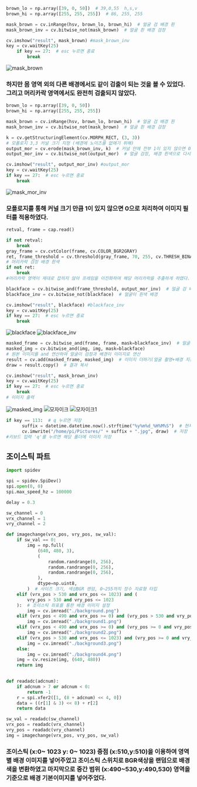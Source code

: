 ```python
brown_lo = np.array([39, 0, 50])  # 39,0,55  h,s,v
brown_hi = np.array([255, 255, 255])  # 86, 255, 255

mask_brown = cv.inRange(hsv, brown_lo, brown_hi)  # 얼굴 검 배경 흰
mask_brown_inv = cv.bitwise_not(mask_brown)  # 얼굴 흰 배경 검정 

cv.imshow("result", mask_brown) #mask_brown_inv
key = cv.waitKey(25)
    if key == 27:  # esc 누르면 종료
        break

```

![mask_brown](https://github.com/Dongsun1234/BackgroundChromaKey/assets/130419965/11238559-f262-4884-8ccb-e542d7165fe7)

### 하지만 몸 영역 외의 다른 배경에서도 같이 검출이 되는 것을 볼 수 있었다. 그리고 머리카락 영역에서도 완전히 검출되지 않았다.

```python
brown_lo = np.array([39, 0, 50])  
brown_hi = np.array([255, 255, 255]) 

mask_brown = cv.inRange(hsv, brown_lo, brown_hi)  # 얼굴 검 배경 흰
mask_brown_inv = cv.bitwise_not(mask_brown)  # 얼굴 흰 배경 검정 

k = cv.getStructuringElement(cv.MORPH_RECT, (3, 3))
# 모폴로지 3,3 커널 크기 지정 (배경에 노이즈를 없애기 위해)
output_mor = cv.erode(mask_brown_inv, k)  # 커널 안에 전부 1이 있지 않으면 0으로 처리
output_mor_inv = cv.bitwise_not(output_mor)  # 얼굴 검정, 배경 흰색으로 다시 변환

cv.imshow("result", output_mor_inv) #output_mor
key = cv.waitKey(25)
if key == 27:  # esc 누르면 종료
    break
```


![mask_mor_inv](https://github.com/Dongsun1234/BackgroundChromaKey/assets/130419965/b9f11133-e2bb-46d2-95c9-b34200bc8f16)

### 모폴로지를 통해  커널 크기 만큼 1이 있지 않으면 0으로 처리하여 이미지 필터를 적용하였다.

```python
retval, frame = cap.read()

if not retval:
    break
gray_frame = cv.cvtColor(frame, cv.COLOR_BGR2GRAY)
ret, frame_threshold = cv.threshold(gray_frame, 70, 255, cv.THRESH_BINARY)
# 머리카락 검정 배경 흰색
if not ret:
    break
#머리카락 영역이 제대로 잡히지 않아 프레임을 이진화하여 해당 머리카락을 추출하게 하였다.

blackface = cv.bitwise_and(frame_threshold, output_mor_inv)  # 얼굴 검 배경 흰
blackface_inv = cv.bitwise_not(blackface)  # 얼굴이 흰색 배경 

cv.imshow("result", blackface) #blackface_inv
key = cv.waitKey(25)
if key == 27:  # esc 누르면 종료
    break
```
![blackface](https://github.com/Dongsun1234/BackgroundChromaKey/assets/130419965/e63ed18a-6b57-4cad-9bc6-0c21282f28d8)
![blackface_inv](https://github.com/Dongsun1234/BackgroundChromaKey/assets/130419965/f3d8f853-89a2-466f-af28-b072381d732e)

```python
masked_frame = cv.bitwise_and(frame, frame, mask=blackface_inv)  # 얼굴 원본 배경 검정
masked_img = cv.bitwise_and(img, img, mask=blackface)
# 원본 이미지를 and 연산하여 얼굴이 검정과 배경이 이미지로 연산
result = cv.add(masked_frame, masked_img)  # 이미지 더하기(얼굴 촬영+배경 지정)
draw = result.copy()  # 결과 복사

cv.imshow("result", mask_brown_inv)
key = cv.waitKey(25)
if key == 27:  # esc 누르면 종료
    break
# 이미지 출력
```
![masked_img](https://github.com/Dongsun1234/BackgroundChromaKey/assets/130419965/04b68214-403a-4903-9943-270b6b6b41c9)
![모자이크](https://github.com/Dongsun1234/BackgroundChromaKey/assets/130419965/9bc09ec7-af0b-4a49-b3bc-63dcfe3b3517)
![모자이크1](https://github.com/Dongsun1234/BackgroundChromaKey/assets/130419965/30318a60-d5f6-4a4c-a834-c4f0a175d528)

```python
if key == 113:  # q 누르면 저장
	  suffix = datetime.datetime.now().strftime("%y%m%d_%H%M%S")  # 현재 시간으로 저장
	  cv.imwrite("/home/pi/Pictures/" + suffix + ".jpg", draw)  # 저장 경로 및 복사 이미지
#키보드 입력 'q'를 누르면 해당 폴더에 이미지 저장
```

## 조이스틱 파트
```python
import spidev

spi = spidev.SpiDev()
spi.open(0, 0)
spi.max_speed_hz = 100000

delay = 0.3

sw_channel = 0
vrx_channel = 1
vry_channel = 2

def imagechange(vrx_pos, vry_pos, sw_val):
    if sw_val == 0:
        img = np.full(
            (640, 480, 3),
            (
                random.randrange(0, 256),
                random.randrange(0, 256),
                random.randrange(0, 256),
            ),
            dtype=np.uint8,
        )  # 사이즈 크기, 색상BGR 랜덤, 0~255까지 정수 자료형 타입
    elif (vrx_pos > 530 and vrx_pos <= 1023) and (
        vry_pos > 530 and vry_pos <= 1023
    ):  # 조이스틱 좌표를 통한 배경 이미지 설정
        img = cv.imread("./background.png")
    elif (vrx_pos < 490 and vrx_pos >= 0) and (vry_pos > 530 and vry_pos <= 1023):
        img = cv.imread("./background1.png")
    elif (vrx_pos < 490 and vrx_pos >= 0) and (vry_pos >= 0 and vry_pos < 490):
        img = cv.imread("./background2.png")
    elif (vrx_pos > 530 and vrx_pos <= 1023) and (vry_pos >= 0 and vry_pos < 490):
        img = cv.imread("./background3.png")
    else:
        img = cv.imread("./background4.png")
    img = cv.resize(img, (640, 480))
    return img

    
def readadc(adcnum):
    if adcnum > 7 or adcnum < 0:
        return -1
    r = spi.xfer2([1, (8 + adcnum) << 4, 0])
    data = ((r[1] & 3) << 8) + r[2]
    return data

sw_val = readadc(sw_channel)
vrx_pos = readadc(vrx_channel)
vry_pos = readadc(vry_channel)
img = imagechange(vrx_pos, vry_pos, sw_val)

```
### 조이스틱 (x:0~ 1023 y: 0~ 1023) 중점 (x:510,y:510)을 이용하여 영역별 배경 이미지를 넣어주었고 조이스틱 스위치로 BGR색상을 랜덤으로 배경색을 변환하였고 마지막으로 중간 범위 (x:490~530,y:490,530) 영역을 기준으로 배경 기본이미지를 넣어주었다.

